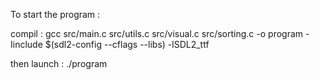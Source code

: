 To start the program : 

compil : gcc src/main.c src/utils.c src/visual.c src/sorting.c -o program -Iinclude $(sdl2-config --cflags --libs) -lSDL2_ttf 

then launch : ./program
